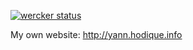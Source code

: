 [![wercker status](https://app.wercker.com/status/ed76d2b297f965cb68bf414a0aea6e13/s/master "wercker status")](https://app.wercker.com/project/byKey/ed76d2b297f965cb68bf414a0aea6e13)

My own website: http://yann.hodique.info
